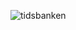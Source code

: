 ![tidsbanken](https://github.com/Tidsbanken/.github/assets/141031075/b258bffb-b086-4ae6-8ecd-3d48c3fae655)
